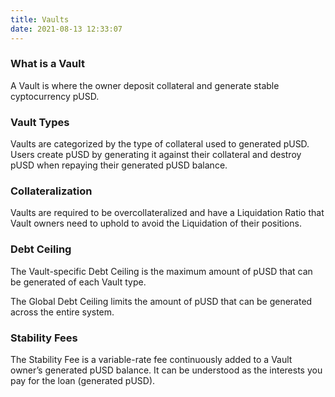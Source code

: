 ```yaml
---
title: Vaults
date: 2021-08-13 12:33:07
---
```


### What is a Vault

A Vault is where the owner deposit collateral and generate stable cyptocurrency pUSD.

### Vault Types
Vaults are categorized by the type of collateral used to generated pUSD. Users create pUSD by generating it against their collateral and destroy pUSD when repaying their generated pUSD balance.

### Collateralization
Vaults are required to be overcollateralized and have a Liquidation Ratio that Vault owners need to uphold to avoid the Liquidation of their positions.

### Debt Ceiling
The Vault-specific Debt Ceiling is the maximum amount of pUSD that can be generated of each Vault type.

The Global Debt Ceiling limits the amount of pUSD that can be generated across the entire system.

### Stability Fees
The Stability Fee is a variable-rate fee continuously added to a Vault owner’s generated pUSD balance. It can be understood as the interests you pay for the loan (generated pUSD). 


